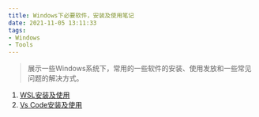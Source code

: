 ```yaml
---
title: Windows下必要软件，安装及使用笔记
date: 2021-11-05 13:11:33
tags:
- Windows
- Tools
---
```


> 展示一些Windows系统下，常用的一些软件的安装、使用发放和一些常见问题的解决方式。

<!--more-->

1. [WSL安装及使用](https://timemeansalot.github.io/2021/06/26/WSL_Config/)
2. [Vs Code安装及使用](https://timemeansalot.github.io/2021/06/26/VSCode/)